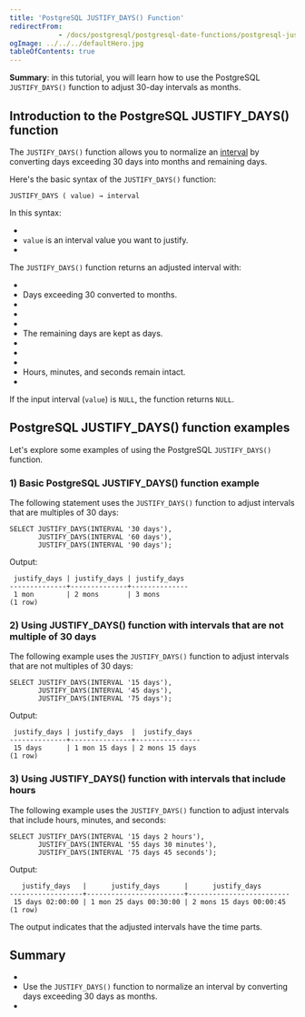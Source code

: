 ```yaml
---
title: 'PostgreSQL JUSTIFY_DAYS() Function'
redirectFrom: 
            - /docs/postgresql/postgresql-date-functions/postgresql-justify_days/
ogImage: ../../../defaultHero.jpg
tableOfContents: true
---
```



**Summary**: in this tutorial, you will learn how to use the PostgreSQL `JUSTIFY_DAYS()` function to adjust 30-day intervals as months.





## Introduction to the PostgreSQL JUSTIFY_DAYS() function





The `JUSTIFY_DAYS()` function allows you to normalize an [interval](/docs/postgresql/postgresql-interval) by converting days exceeding 30 days into months and remaining days.





Here's the basic syntax of the `JUSTIFY_DAYS()` function:





```
JUSTIFY_DAYS ( value) → interval
```





In this syntax:





- 
- `value` is an interval value you want to justify.
- 





The `JUSTIFY_DAYS()` function returns an adjusted interval with:





- 
- Days exceeding 30 converted to months.
- 
-
- 
- The remaining days are kept as days.
- 
-
- 
- Hours, minutes, and seconds remain intact.
- 





If the input interval (`value`) is `NULL`, the function returns `NULL`.





## PostgreSQL JUSTIFY_DAYS() function examples





Let's explore some examples of using the PostgreSQL `JUSTIFY_DAYS()` function.





### 1) Basic PostgreSQL JUSTIFY_DAYS() function example





The following statement uses the `JUSTIFY_DAYS()` function to adjust intervals that are multiples of 30 days:





```
SELECT JUSTIFY_DAYS(INTERVAL '30 days'),
       JUSTIFY_DAYS(INTERVAL '60 days'),
       JUSTIFY_DAYS(INTERVAL '90 days');
```





Output:





```
 justify_days | justify_days | justify_days
--------------+--------------+--------------
 1 mon        | 2 mons       | 3 mons
(1 row)
```





### 2) Using JUSTIFY_DAYS() function with intervals that are not multiple of 30 days





The following example uses the `JUSTIFY_DAYS()` function to adjust intervals that are not multiples of 30 days:





```
SELECT JUSTIFY_DAYS(INTERVAL '15 days'),
       JUSTIFY_DAYS(INTERVAL '45 days'),
       JUSTIFY_DAYS(INTERVAL '75 days');
```





Output:





```
 justify_days | justify_days  |  justify_days
--------------+---------------+----------------
 15 days      | 1 mon 15 days | 2 mons 15 days
(1 row)
```





### 3) Using JUSTIFY_DAYS() function with intervals that include hours





The following example uses the `JUSTIFY_DAYS()` function to adjust intervals that include hours, minutes, and seconds:





```
SELECT JUSTIFY_DAYS(INTERVAL '15 days 2 hours'),
       JUSTIFY_DAYS(INTERVAL '55 days 30 minutes'),
       JUSTIFY_DAYS(INTERVAL '75 days 45 seconds');
```





Output:





```
   justify_days   |      justify_days      |      justify_days
------------------+------------------------+-------------------------
 15 days 02:00:00 | 1 mon 25 days 00:30:00 | 2 mons 15 days 00:00:45
(1 row)
```





The output indicates that the adjusted intervals have the time parts.





## Summary





- 
- Use the `JUSTIFY_DAYS()` function to normalize an interval by converting days exceeding 30 days as months.
- 


